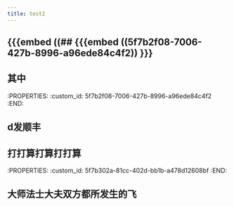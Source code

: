 ```yaml
---
title: test2
---
```


## {{{embed ((## {{{embed ((5f7b2f08-7006-427b-8996-a96ede84c4f2)) }}}
## 其中
:PROPERTIES:
:custom_id: 5f7b2f08-7006-427b-8996-a96ede84c4f2
:END:
## d发顺丰
##
## 打打算打算打打算
:PROPERTIES:
:custom_id: 5f7b302a-81cc-402d-bb1b-a478d12608bf
:END:
##
## 大师法士大夫双方都所发生的飞
##
##
